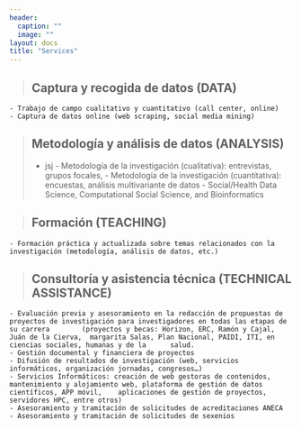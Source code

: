 ```yaml
---
header:
  caption: ""
  image: ""
layout: docs
title: "Services"
---
```


> ## Captura y recogida de datos (DATA)
    - Trabajo de campo cualitativo y cuantitativo (call center, online)
    - Captura de datos online (web scraping, social media mining)


> ## Metodología y análisis de datos (ANALYSIS)
> - jsj
    - Metodología de la investigación (cualitativa): entrevistas, grupos focales,
    - Metodología de la investigación (cuantitativa): encuestas, análisis multivariante de datos
    - Social/Health Data Science, Computational Social Science, and Bioinformatics


> ## Formación (TEACHING)
    - Formación práctica y actualizada sobre temas relacionados con la investigación (metodología, análisis de datos, etc.)


> ## Consultoría y asistencia técnica (TECHNICAL ASSISTANCE)	
    - Evaluación previa y asesoramiento en la redacción de propuestas de proyectos de investigación para investigadores en todas las etapas de su carrera        (proyectos y becas: Horizon, ERC, Ramón y Cajal, Juán de la Cierva,  margarita Salas, Plan Nacional, PAIDI, ITI, en ciencias sociales, humanas y de la      salud.  
    - Gestión documental y financiera de proyectos
    - Difusión de resultados de investigación (web, servicios informáticos, organización jornadas, congresos…)
    - Servicios Informáticos: creación de web gestoras de contenidos, mantenimiento y alojamiento web, plataforma de gestión de datos científicos, APP móvil,    aplicaciones de gestión de proyectos, servidores HPC, entre otros)
    - Asesoramiento y tramitación de solicitudes de acreditaciones ANECA
    - Asesoramiento y tramitación de solicitudes de sexenios
